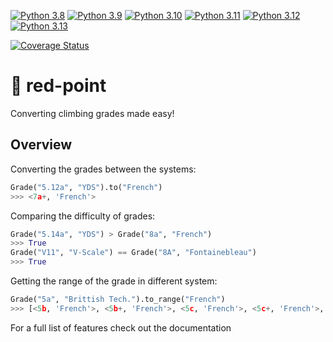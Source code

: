 [![Python 3.8](https://img.shields.io/badge/python-3.8-blue.svg)](https://www.python.org/downloads/release/python-380/)
[![Python 3.9](https://img.shields.io/badge/python-3.9-blue.svg)](https://www.python.org/downloads/release/python-390/)
[![Python 3.10](https://img.shields.io/badge/python-3.10-blue.svg)](https://www.python.org/downloads/release/python-3100/)
[![Python 3.11](https://img.shields.io/badge/python-3.11-blue.svg)](https://www.python.org/downloads/release/python-3110/)
[![Python 3.12](https://img.shields.io/badge/python-3.12-blue.svg)](https://www.python.org/downloads/release/python-3120/)
[![Python 3.13](https://img.shields.io/badge/python-3.13-blue.svg)](https://www.python.org/downloads/release/python-3130/)

[![Coverage Status](https://coveralls.io/repos/github/ciszko/redpoint/badge.svg?branch=master)](https://coveralls.io/github/ciszko/redpoint?branch=master)

# 🔴 red-point

Converting climbing grades made easy!

## Overview

Converting the grades between the systems:

```python
Grade("5.12a", "YDS").to("French")
>>> <7a+, 'French'>
```

Comparing the difficulty of grades:

```python
Grade("5.14a", "YDS") > Grade("8a", "French")
>>> True
Grade("V11", "V-Scale") == Grade("8A", "Fontainebleau")
>>> True
```

Getting the range of the grade in different system:

```python
Grade("5a", "Brittish Tech.").to_range("French")
>>> [<5b, 'French'>, <5b+, 'French'>, <5c, 'French'>, <5c+, 'French'>, <6a, 'French'>]
```

For a full list of features check out the documentation

